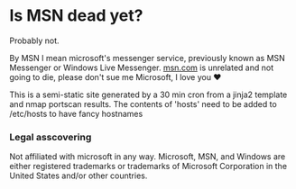 # Is MSN dead yet?

Probably not.

By MSN I mean microsoft's messenger service, previously known as MSN Messenger or Windows Live Messenger. [msn.com](http://msn.com) is unrelated and not going to die, please don't sue me Microsoft, I love you ♥

This is a semi-static site generated by a 30 min cron from a jinja2 template and nmap portscan results. The contents of 'hosts' need to be added to /etc/hosts to have fancy hostnames

### Legal asscovering

Not affiliated with microsoft in any way. Microsoft, MSN, and Windows are either registered trademarks or trademarks of Microsoft Corporation in the United States and/or other countries.
